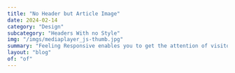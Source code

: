 ```yaml
---
title: "No Header but Article Image"
date: 2024-02-14
category: "Design"
subcategory: "Headers With no Style"
img: "/imgs/mediaplayer_js-thumb.jpg"
summary: "Feeling Responsive enables you to get the attention of visitors. If you don't want to use a big header, use an image for the article instead"
layout: "blog"
of: "of"
---
```



